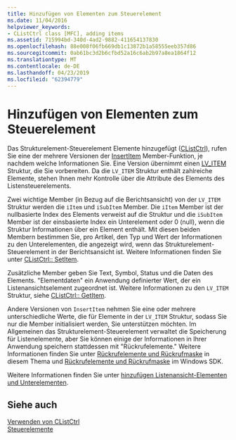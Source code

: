 ```yaml
---
title: Hinzufügen von Elementen zum Steuerelement
ms.date: 11/04/2016
helpviewer_keywords:
- CListCtrl class [MFC], adding items
ms.assetid: 715994bd-340d-4ad2-9882-411654137830
ms.openlocfilehash: 88e008f06fb669db1c13872b1a58555eeb357d86
ms.sourcegitcommit: 0ab61bc3d2b6cfbd52a16c6ab2b97a8ea1864f12
ms.translationtype: MT
ms.contentlocale: de-DE
ms.lasthandoff: 04/23/2019
ms.locfileid: "62394779"
---
```

# <a name="adding-items-to-the-control"></a>Hinzufügen von Elementen zum Steuerelement

Das Strukturelement-Steuerelement Elemente hinzugefügt ([CListCtrl](../mfc/reference/clistctrl-class.md)), rufen Sie eine der mehrere Versionen der [InsertItem](../mfc/reference/clistctrl-class.md#insertitem) Member-Funktion, je nachdem welche Informationen Sie. Eine Version übernimmt einen [LV_ITEM](/windows/desktop/api/commctrl/ns-commctrl-taglvitema) Struktur, die Sie vorbereiten. Da die `LV_ITEM` Struktur enthält zahlreiche Elemente, stehen Ihnen mehr Kontrolle über die Attribute des Elements des Listensteuerelements.

Zwei wichtige Member (in Bezug auf die Berichtsansicht) von der `LV_ITEM` Struktur werden die `iItem` und `iSubItem` Member. Die `iItem` Member ist der nullbasierte Index des Elements verweist auf die Struktur und die `iSubItem` Member ist der einsbasierte Index ein Unterelement oder 0 (null), wenn die Struktur Informationen über ein Element enthält. Mit diesen beiden Membern bestimmen Sie, pro Artikel, den Typ und Wert der Informationen zu den Unterelementen, die angezeigt wird, wenn das Strukturelement-Steuerelement in der Berichtsansicht ist. Weitere Informationen finden Sie unter [CListCtrl:: SetItem](../mfc/reference/clistctrl-class.md#setitem).

Zusätzliche Member geben Sie Text, Symbol, Status und die Daten des Elements. "Elementdaten" ein Anwendung definierter Wert, der ein Listenansichtselement zugeordnet ist. Weitere Informationen zu den `LV_ITEM` Struktur, siehe [CListCtrl:: GetItem](../mfc/reference/clistctrl-class.md#getitem).

Andere Versionen von `InsertItem` nehmen Sie eine oder mehrere unterschiedliche Werte, die für Elemente in der `LV_ITEM` Struktur, sodass Sie nur die Member initialisiert werden, Sie unterstützen möchten. Im Allgemeinen das Strukturelement-Steuerelement verwaltet die Speicherung für Listenelemente, aber Sie können einige der Informationen in Ihrer Anwendung speichern stattdessen mit "Rückrufelemente." Weitere Informationen finden Sie unter [Rückrufelemente und Rückrufmaske](../mfc/callback-items-and-the-callback-mask.md) in diesem Thema und [Rückrufelemente und Rückrufmaske](/windows/desktop/Controls/using-list-view-controls) im Windows SDK.

Weitere Informationen finden Sie unter [hinzufügen Listenansicht-Elementen und Unterelementen](/windows/desktop/Controls/using-list-view-controls).

## <a name="see-also"></a>Siehe auch

[Verwenden von CListCtrl](../mfc/using-clistctrl.md)<br/>
[Steuerelemente](../mfc/controls-mfc.md)
